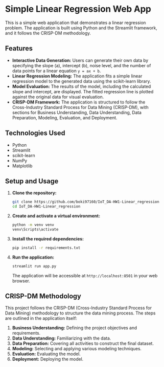 # Simple Linear Regression Web App

This is a simple web application that demonstrates a linear regression problem. The application is built using Python and the Streamlit framework, and it follows the CRISP-DM methodology.

## Features

*   **Interactive Data Generation:** Users can generate their own data by specifying the slope (a), intercept (b), noise level, and the number of data points for a linear equation `y = ax + b`.
*   **Linear Regression Modeling:** The application fits a simple linear regression model to the generated data using the scikit-learn library.
*   **Model Evaluation:** The results of the model, including the calculated slope and intercept, are displayed. The fitted regression line is plotted against the original data for visual evaluation.
*   **CRISP-DM Framework:** The application is structured to follow the Cross-Industry Standard Process for Data Mining (CRISP-DM), with sections for Business Understanding, Data Understanding, Data Preparation, Modeling, Evaluation, and Deployment.

## Technologies Used

*   Python
*   Streamlit
*   scikit-learn
*   NumPy
*   Matplotlib

## Setup and Usage

1.  **Clone the repository:**
    ```bash
    git clone https://github.com/boki97160/IoT_DA-HW1-Linear_regression.git
    cd IoT_DA-HW1-Linear_regression
    ```

2.  **Create and activate a virtual environment:**
    ```bash
    python -m venv venv
    venv\Scripts\activate
    ```

3.  **Install the required dependencies:**
    ```bash
    pip install -r requirements.txt
    ```

4.  **Run the application:**
    ```bash
    streamlit run app.py
    ```

    The application will be accessible at `http://localhost:8501` in your web browser.

## CRISP-DM Methodology

This project follows the CRISP-DM (Cross-Industry Standard Process for Data Mining) methodology to structure the data mining process. The steps are outlined in the application itself:

1.  **Business Understanding:** Defining the project objectives and requirements.
2.  **Data Understanding:** Familiarizing with the data.
3.  **Data Preparation:** Covering all activities to construct the final dataset.
4.  **Modeling:** Selecting and applying various modeling techniques.
5.  **Evaluation:** Evaluating the model.
6.  **Deployment:** Deploying the model.

